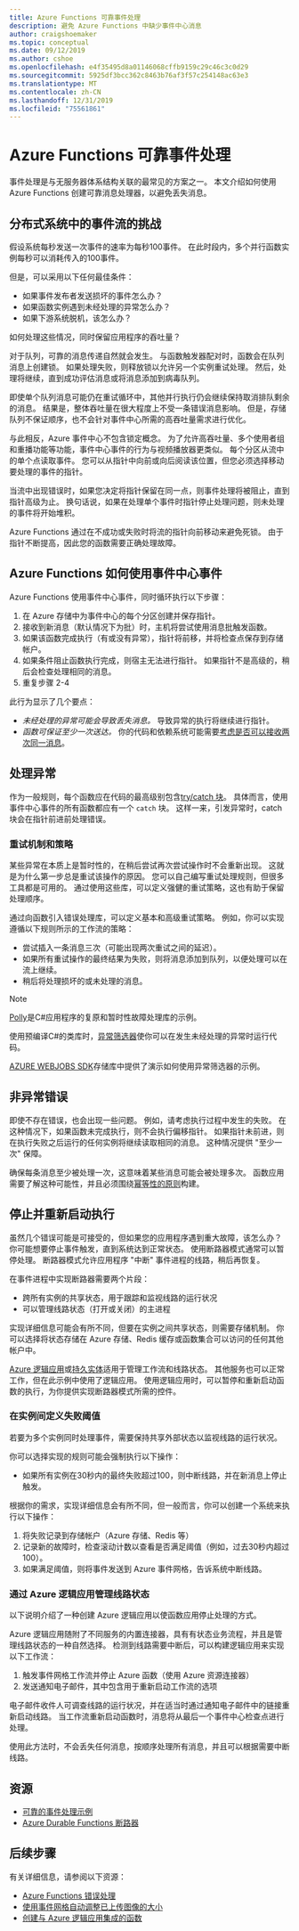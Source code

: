 ```yaml
---
title: Azure Functions 可靠事件处理
description: 避免 Azure Functions 中缺少事件中心消息
author: craigshoemaker
ms.topic: conceptual
ms.date: 09/12/2019
ms.author: cshoe
ms.openlocfilehash: e4f35495d8a01146068cffb9159c29c46c3c0d29
ms.sourcegitcommit: 5925df3bcc362c8463b76af3f57c254148ac63e3
ms.translationtype: MT
ms.contentlocale: zh-CN
ms.lasthandoff: 12/31/2019
ms.locfileid: "75561861"
---
```

# <a name="azure-functions-reliable-event-processing"></a>Azure Functions 可靠事件处理

事件处理是与无服务器体系结构关联的最常见的方案之一。 本文介绍如何使用 Azure Functions 创建可靠消息处理器，以避免丢失消息。

## <a name="challenges-of-event-streams-in-distributed-systems"></a>分布式系统中的事件流的挑战

假设系统每秒发送一次事件的速率为每秒100事件。 在此时段内，多个并行函数实例每秒可以消耗传入的100事件。

但是，可以采用以下任何最佳条件：

- 如果事件发布者发送损坏的事件怎么办？
- 如果函数实例遇到未经处理的异常怎么办？
- 如果下游系统脱机，该怎么办？

如何处理这些情况，同时保留应用程序的吞吐量？

对于队列，可靠的消息传递自然就会发生。 与函数触发器配对时，函数会在队列消息上创建锁。 如果处理失败，则释放锁以允许另一个实例重试处理。 然后，处理将继续，直到成功评估消息或将消息添加到病毒队列。

即使单个队列消息可能仍在重试循环中，其他并行执行仍会继续保持取消排队剩余的消息。 结果是，整体吞吐量在很大程度上不受一条错误消息影响。 但是，存储队列不保证顺序，也不会针对事件中心所需的高吞吐量需求进行优化。

与此相反，Azure 事件中心不包含锁定概念。 为了允许高吞吐量、多个使用者组和重播功能等功能，事件中心事件的行为与视频播放器更类似。 每个分区从流中的单个点读取事件。 您可以从指针中向前或向后阅读该位置，但您必须选择移动要处理的事件的指针。

当流中出现错误时，如果您决定将指针保留在同一点，则事件处理将被阻止，直到指针高级为止。 换句话说，如果在处理单个事件时指针停止处理问题，则未处理的事件将开始堆积。

Azure Functions 通过在不成功或失败时将流的指针向前移动来避免死锁。 由于指针不断提高，因此您的函数需要正确处理故障。

## <a name="how-azure-functions-consumes-event-hubs-events"></a>Azure Functions 如何使用事件中心事件

Azure Functions 使用事件中心事件，同时循环执行以下步骤：

1. 在 Azure 存储中为事件中心的每个分区创建并保存指针。
2. 接收到新消息（默认情况下为批）时，主机将尝试使用消息批触发函数。
3. 如果该函数完成执行（有或没有异常），指针将前移，并将检查点保存到存储帐户。
4. 如果条件阻止函数执行完成，则宿主无法进行指针。 如果指针不是高级的，稍后会检查处理相同的消息。
5. 重复步骤 2-4

此行为显示了几个要点：

- *未经处理的异常可能会导致丢失消息。* 导致异常的执行将继续进行指针。
- *函数可保证至少一次送达。* 你的代码和依赖系统可能需要[考虑是否可以接收两次同一消息](./functions-idempotent.md)。

## <a name="handling-exceptions"></a>处理异常

作为一般规则，每个函数应在代码的最高级别包含[try/catch 块](./functions-bindings-error-pages.md)。 具体而言，使用事件中心事件的所有函数都应有一个 `catch` 块。 这样一来，引发异常时，catch 块会在指针前进前处理错误。

### <a name="retry-mechanisms-and-policies"></a>重试机制和策略

某些异常在本质上是暂时性的，在稍后尝试再次尝试操作时不会重新出现。 这就是为什么第一步总是重试该操作的原因。 您可以自己编写重试处理规则，但很多工具都是可用的。 通过使用这些库，可以定义强健的重试策略，这也有助于保留处理顺序。

通过向函数引入错误处理库，可以定义基本和高级重试策略。 例如，你可以实现遵循以下规则所示的工作流的策略：

- 尝试插入一条消息三次（可能出现两次重试之间的延迟）。
- 如果所有重试操作的最终结果为失败，则将消息添加到队列，以便处理可以在流上继续。
- 稍后将处理损坏的或未处理的消息。

> [!NOTE]
> [Polly](https://github.com/App-vNext/Polly)是C#应用程序的复原和暂时性故障处理库的示例。

使用预编译C#的类库时，[异常筛选器](https://docs.microsoft.com/dotnet/csharp/language-reference/keywords/try-catch)使你可以在发生未经处理的异常时运行代码。

[AZURE WEBJOBS SDK](https://github.com/Azure/azure-webjobs-sdk/wiki)存储库中提供了演示如何使用异常筛选器的示例。

## <a name="non-exception-errors"></a>非异常错误

即使不存在错误，也会出现一些问题。 例如，请考虑执行过程中发生的失败。 在这种情况下，如果函数未完成执行，则不会执行偏移指针。 如果指针未前进，则在执行失败之后运行的任何实例将继续读取相同的消息。 这种情况提供 "至少一次" 保障。

确保每条消息至少被处理一次，这意味着某些消息可能会被处理多次。 函数应用需要了解这种可能性，并且必须围绕[幂等性的原则](./functions-idempotent.md)构建。

## <a name="stop-and-restart-execution"></a>停止并重新启动执行

虽然几个错误可能是可接受的，但如果您的应用程序遇到重大故障，该怎么办？ 你可能想要停止事件触发，直到系统达到正常状态。 使用断路器模式通常可以暂停处理。 断路器模式允许应用程序 "中断" 事件进程的线路，稍后再恢复。

在事件进程中实现断路器需要两个片段：

- 跨所有实例的共享状态，用于跟踪和监视线路的运行状况
- 可以管理线路状态（打开或关闭）的主进程

实现详细信息可能会有所不同，但要在实例之间共享状态，则需要存储机制。 你可以选择将状态存储在 Azure 存储、Redis 缓存或函数集合可以访问的任何其他帐户中。

[Azure 逻辑应用](../logic-apps/logic-apps-overview.md)或[持久实体](./durable/durable-functions-overview.md)适用于管理工作流和线路状态。 其他服务也可以正常工作，但在此示例中使用了逻辑应用。 使用逻辑应用时，可以暂停和重新启动函数的执行，为你提供实现断路器模式所需的控件。

### <a name="define-a-failure-threshold-across-instances"></a>在实例间定义失败阈值

若要为多个实例同时处理事件，需要保持共享外部状态以监视线路的运行状况。

你可以选择实现的规则可能会强制执行以下操作：

- 如果所有实例在30秒内的最终失败超过100，则中断线路，并在新消息上停止触发。

根据你的需求，实现详细信息会有所不同，但一般而言，你可以创建一个系统来执行以下操作：

1. 将失败记录到存储帐户（Azure 存储、Redis 等）
1. 记录新的故障时，检查滚动计数以查看是否满足阈值（例如，过去30秒内超过100）。
1. 如果满足阈值，则将事件发送到 Azure 事件网格，告诉系统中断线路。

### <a name="managing-circuit-state-with-azure-logic-apps"></a>通过 Azure 逻辑应用管理线路状态

以下说明介绍了一种创建 Azure 逻辑应用以使函数应用停止处理的方式。

Azure 逻辑应用随附了不同服务的内置连接器，具有有状态业务流程，并且是管理线路状态的一种自然选择。 检测到线路需要中断后，可以构建逻辑应用来实现以下工作流：

1. 触发事件网格工作流并停止 Azure 函数（使用 Azure 资源连接器）
1. 发送通知电子邮件，其中包含用于重新启动工作流的选项

电子邮件收件人可调查线路的运行状况，并在适当时通过通知电子邮件中的链接重新启动线路。 当工作流重新启动函数时，消息将从最后一个事件中心检查点进行处理。

使用此方法时，不会丢失任何消息，按顺序处理所有消息，并且可以根据需要中断线路。

## <a name="resources"></a>资源

- [可靠的事件处理示例](https://github.com/jeffhollan/functions-csharp-eventhub-ordered-processing)
- [Azure Durable Functions 断路器](https://github.com/jeffhollan/functions-durable-actor-circuitbreaker)

## <a name="next-steps"></a>后续步骤

有关详细信息，请参阅以下资源：

- [Azure Functions 错误处理](./functions-bindings-error-pages.md)
- [使用事件网格自动调整已上传图像的大小](../event-grid/resize-images-on-storage-blob-upload-event.md?toc=%2Fazure%2Fazure-functions%2Ftoc.json&tabs=dotnet)
- [创建与 Azure 逻辑应用集成的函数](./functions-twitter-email.md)
